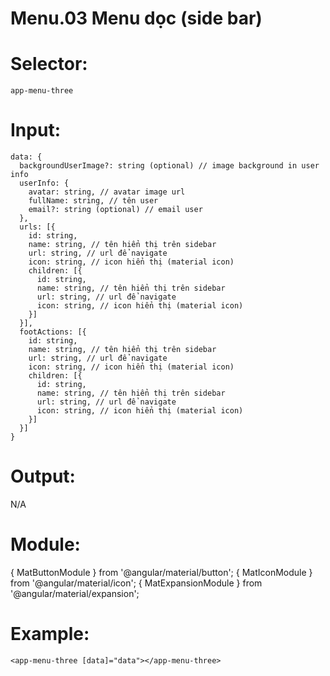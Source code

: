 # Menu.03 Menu dọc (side bar)

# Selector:

    app-menu-three

# Input:

    data: {
      backgroundUserImage?: string (optional) // image background in user info
      userInfo: {
        avatar: string, // avatar image url
        fullName: string, // tên user
        email?: string (optional) // email user
      },
      urls: [{
        id: string,
        name: string, // tên hiển thị trên sidebar
        url: string, // url để navigate
        icon: string, // icon hiển thị (material icon)
        children: [{
          id: string,
          name: string, // tên hiển thị trên sidebar
          url: string, // url để navigate
          icon: string, // icon hiển thị (material icon)
        }]
      }],
      footActions: [{
        id: string,
        name: string, // tên hiển thị trên sidebar
        url: string, // url để navigate
        icon: string, // icon hiển thị (material icon)
        children: [{
          id: string,
          name: string, // tên hiển thị trên sidebar
          url: string, // url để navigate
          icon: string, // icon hiển thị (material icon)
        }]
      }]
    }

# Output:

N/A

# Module:

{ MatButtonModule } from '@angular/material/button';
{ MatIconModule } from '@angular/material/icon';
{ MatExpansionModule } from '@angular/material/expansion';

# Example:

    <app-menu-three [data]="data"></app-menu-three>
